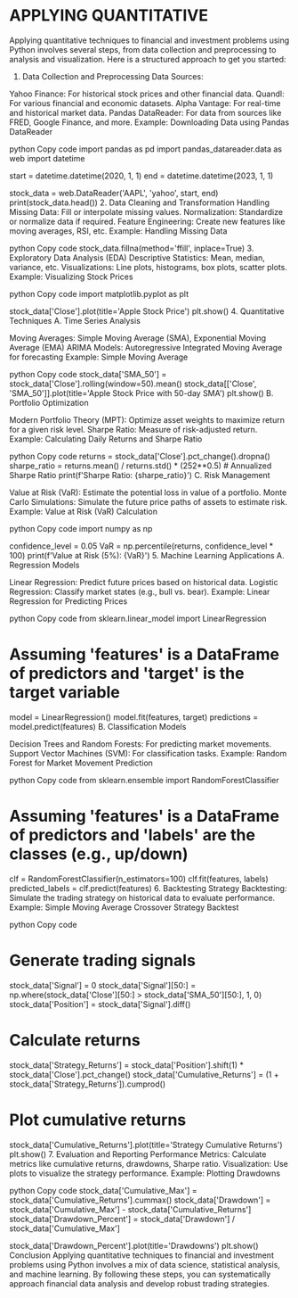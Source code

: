 # APPLYING QUANTITATIVE

Applying quantitative techniques to financial and investment problems using Python involves several steps, from data collection and preprocessing to analysis and visualization. Here is a structured approach to get you started:

1. Data Collection and Preprocessing
Data Sources:

Yahoo Finance: For historical stock prices and other financial data.
Quandl: For various financial and economic datasets.
Alpha Vantage: For real-time and historical market data.
Pandas DataReader: For data from sources like FRED, Google Finance, and more.
Example: Downloading Data using Pandas DataReader

python
Copy code
import pandas as pd
import pandas_datareader.data as web
import datetime

start = datetime.datetime(2020, 1, 1)
end = datetime.datetime(2023, 1, 1)

stock_data = web.DataReader('AAPL', 'yahoo', start, end)
print(stock_data.head())
2. Data Cleaning and Transformation
Handling Missing Data: Fill or interpolate missing values.
Normalization: Standardize or normalize data if required.
Feature Engineering: Create new features like moving averages, RSI, etc.
Example: Handling Missing Data

python
Copy code
stock_data.fillna(method='ffill', inplace=True)
3. Exploratory Data Analysis (EDA)
Descriptive Statistics: Mean, median, variance, etc.
Visualizations: Line plots, histograms, box plots, scatter plots.
Example: Visualizing Stock Prices

python
Copy code
import matplotlib.pyplot as plt

stock_data['Close'].plot(title='Apple Stock Price')
plt.show()
4. Quantitative Techniques
A. Time Series Analysis

Moving Averages: Simple Moving Average (SMA), Exponential Moving Average (EMA)
ARIMA Models: Autoregressive Integrated Moving Average for forecasting
Example: Simple Moving Average

python
Copy code
stock_data['SMA_50'] = stock_data['Close'].rolling(window=50).mean()
stock_data[['Close', 'SMA_50']].plot(title='Apple Stock Price with 50-day SMA')
plt.show()
B. Portfolio Optimization

Modern Portfolio Theory (MPT): Optimize asset weights to maximize return for a given risk level.
Sharpe Ratio: Measure of risk-adjusted return.
Example: Calculating Daily Returns and Sharpe Ratio

python
Copy code
returns = stock_data['Close'].pct_change().dropna()
sharpe_ratio = returns.mean() / returns.std() * (252**0.5)  # Annualized Sharpe Ratio
print(f'Sharpe Ratio: {sharpe_ratio}')
C. Risk Management

Value at Risk (VaR): Estimate the potential loss in value of a portfolio.
Monte Carlo Simulations: Simulate the future price paths of assets to estimate risk.
Example: Value at Risk (VaR) Calculation

python
Copy code
import numpy as np

confidence_level = 0.05
VaR = np.percentile(returns, confidence_level * 100)
print(f'Value at Risk (5%): {VaR}')
5. Machine Learning Applications
A. Regression Models

Linear Regression: Predict future prices based on historical data.
Logistic Regression: Classify market states (e.g., bull vs. bear).
Example: Linear Regression for Predicting Prices

python
Copy code
from sklearn.linear_model import LinearRegression

# Assuming 'features' is a DataFrame of predictors and 'target' is the target variable
model = LinearRegression()
model.fit(features, target)
predictions = model.predict(features)
B. Classification Models

Decision Trees and Random Forests: For predicting market movements.
Support Vector Machines (SVM): For classification tasks.
Example: Random Forest for Market Movement Prediction

python
Copy code
from sklearn.ensemble import RandomForestClassifier

# Assuming 'features' is a DataFrame of predictors and 'labels' are the classes (e.g., up/down)
clf = RandomForestClassifier(n_estimators=100)
clf.fit(features, labels)
predicted_labels = clf.predict(features)
6. Backtesting
Strategy Backtesting: Simulate the trading strategy on historical data to evaluate performance.
Example: Simple Moving Average Crossover Strategy Backtest

python
Copy code
# Generate trading signals
stock_data['Signal'] = 0
stock_data['Signal'][50:] = np.where(stock_data['Close'][50:] > stock_data['SMA_50'][50:], 1, 0)
stock_data['Position'] = stock_data['Signal'].diff()

# Calculate returns
stock_data['Strategy_Returns'] = stock_data['Position'].shift(1) * stock_data['Close'].pct_change()
stock_data['Cumulative_Returns'] = (1 + stock_data['Strategy_Returns']).cumprod()

# Plot cumulative returns
stock_data['Cumulative_Returns'].plot(title='Strategy Cumulative Returns')
plt.show()
7. Evaluation and Reporting
Performance Metrics: Calculate metrics like cumulative returns, drawdowns, Sharpe ratio.
Visualization: Use plots to visualize the strategy performance.
Example: Plotting Drawdowns

python
Copy code
stock_data['Cumulative_Max'] = stock_data['Cumulative_Returns'].cummax()
stock_data['Drawdown'] = stock_data['Cumulative_Max'] - stock_data['Cumulative_Returns']
stock_data['Drawdown_Percent'] = stock_data['Drawdown'] / stock_data['Cumulative_Max']

stock_data['Drawdown_Percent'].plot(title='Drawdowns')
plt.show()
Conclusion
Applying quantitative techniques to financial and investment problems using Python involves a mix of data science, statistical analysis, and machine learning. By following these steps, you can systematically approach financial data analysis and develop robust trading strategies.
